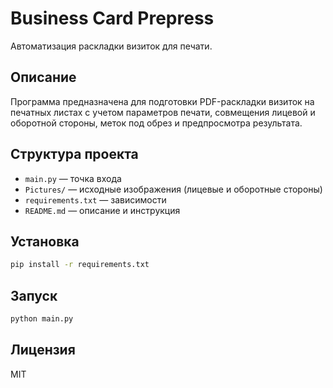 # Business Card Prepress

Автоматизация раскладки визиток для печати.

## Описание

Программа предназначена для подготовки PDF-раскладки визиток на печатных листах с учетом параметров печати, совмещения лицевой и оборотной стороны, меток под обрез и предпросмотра результата.

## Структура проекта

- `main.py` — точка входа
- `Pictures/` — исходные изображения (лицевые и оборотные стороны)
- `requirements.txt` — зависимости
- `README.md` — описание и инструкция

## Установка

```bash
pip install -r requirements.txt
```

## Запуск

```bash
python main.py
```

## Лицензия

MIT